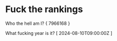 # Fuck the rankings

Who the hell am I?
{ 7966168 }

What fucking year is it?
[ 2024-08-10T09:00:00Z ]
